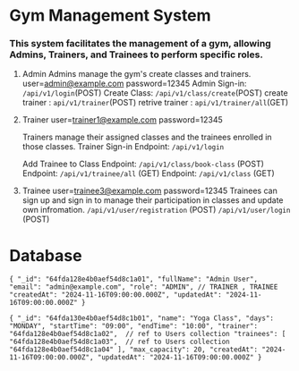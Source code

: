 # Gym Management System

### This system facilitates the management of a gym, allowing Admins, Trainers, and Trainees to perform specific roles.

1. Admin
   Admins manage the gym's create classes and trainers.
   user=admin@example.com
   password=12345
   Admin Sign-in: `/api/v1/login`(POST)
   Create Class: `/api/v1/class/create`(POST)
   create trainer : `api/v1/trainer`(POST)
   retrive trainer : `api/v1/trainer/all`(GET)

2. Trainer
   user=trainer1@example.com
   password=12345

   Trainers manage their assigned classes and the trainees enrolled in those classes.
   Trainer Sign-in
   Endpoint: `/api/v1/login`

   Add Trainee to Class
   Endpoint: `/api/v1/class/book-class` (POST)
   Endpoint: `/api/v1/trainee/all` (GET)
   Endpoint: `/api/v1/class` (GET)

3. Trainee
   user=trainee3@example.com
   password=12345
   Trainees can sign up and sign in to manage their participation in classes and update own infromation.
   `/api/v1/user/registration` (POST)
   `/api/v1/user/login` (POST)

# Database

`{
  "_id": "64fda128e4b0aef54d8c1a01",
  "fullName": "Admin User",
  "email": "admin@example.com",
  "role": "ADMIN", // TRAINER , TRAINEE
  "createdAt": "2024-11-16T09:00:00.000Z",
  "updatedAt": "2024-11-16T09:00:00.000Z"
}
`

`{
  "_id": "64fda130e4b0aef54d8c1b01",
  "name": "Yoga Class",
  "days": "MONDAY",
  "startTime": "09:00",
  "endTime": "10:00",
  "trainer": "64fda128e4b0aef54d8c1a02",  // ref to Users collection
  "trainees": [
    "64fda128e4b0aef54d8c1a03",  // ref to Users collection
    "64fda128e4b0aef54d8c1a04"
  ],
  "max_capacity": 20,
  "createdAt": "2024-11-16T09:00:00.000Z",
  "updatedAt": "2024-11-16T09:00:00.000Z"
}
`
